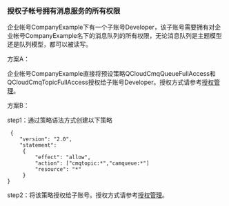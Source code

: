 ### 授权子帐号拥有消息服务的所有权限

企业帐号CompanyExample下有一个子账号Developer，该子账号需要拥有对企业帐号CompanyExample名下的消息队列的所有权限，无论消息队列是主题模型还是队列模型，都可以被读写。

方案A：

企业帐号CompanyExample直接将预设策略QCloudCmqQueueFullAccess和QCloudCmqTopicFullAccess授权给子账号Developer。授权方式请参考[授权管理](http://tcecqpoc.fsphere.cn/document/product/598/10602)。

方案B：

step1：通过策略语法方式创建以下策略
```
 {
    "version": "2.0",
    "statement":
     {
         "effect": "allow",
         "action": ["cmqtopic:*","camqueue:*"]
         "resource": "*"
     }
}
```
step2：将该策略授权给子账号。授权方式请参考[授权管理](http://tcecqpoc.fsphere.cn/document/product/598/10602)。

